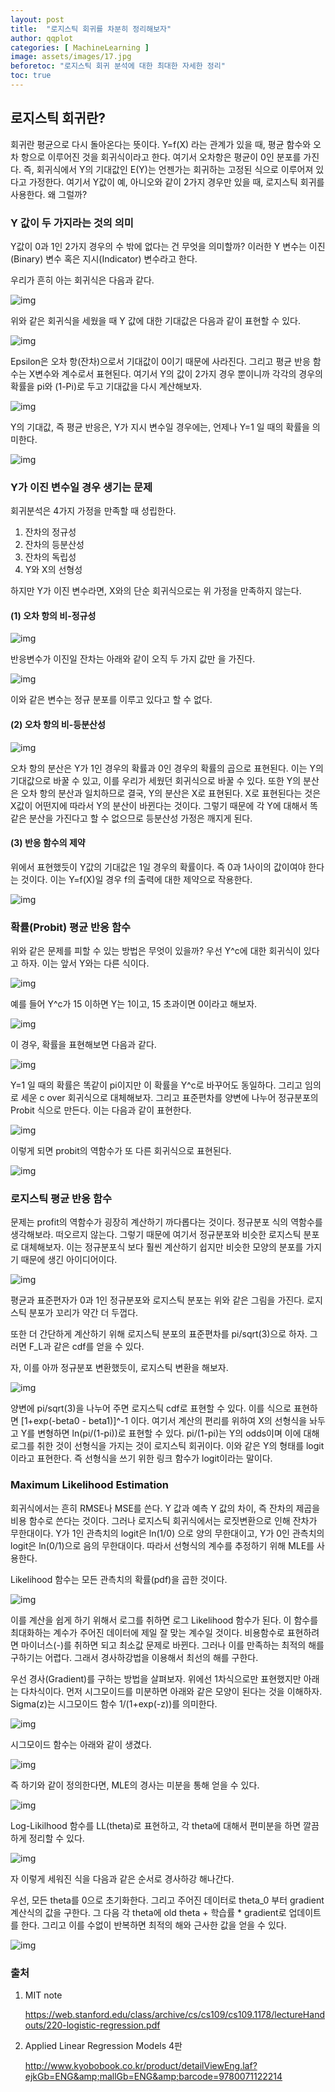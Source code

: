 ```yaml
---
layout: post
title:  "로지스틱 회귀를 차분히 정리해보자"
author: qqplot
categories: [ MachineLearning ]
image: assets/images/17.jpg
beforetoc: "로지스틱 회귀 분석에 대한 최대한 자세한 정리"
toc: true
---
```






## 로지스틱 회귀란?

회귀란 평균으로 다시 돌아온다는 뜻이다. Y=f(X) 라는 관계가 있을 때, 평균 함수와 오차 항으로 이루어진 것을 회귀식이라고 한다. 여기서 오차항은 평균이 0인 분포를 가진다. 즉, 회귀식에서 Y의 기대값인 E(Y)는 언젠가는 회귀하는 고정된 식으로 이루어져 있다고 가정한다. 여기서 Y값이 예, 아니오와 같이 2가지 경우만 있을 때, 로지스틱 회귀를 사용한다. 왜 그럴까?



### Y 값이 두 가지라는 것의 의미

Y값이 0과 1인 2가지 경우의 수 밖에 없다는 건 무엇을 의미할까? 이러한 Y 변수는 이진(Binary) 변수 혹은 지시(Indicator) 변수라고 한다.



우리가 흔히 아는 회귀식은 다음과 같다. 

![img](https://img1.daumcdn.net/thumb/R1280x0.fpng/?fname=http://t1.daumcdn.net/brunch/service/user/1F9Q/image/6uM93nNDw7GDoZFV_3F1-Dos5HQ.png)



위와 같은 회귀식을 세웠을 때 Y 값에 대한 기대값은 다음과 같이 표현할 수 있다.  

![img](https://img1.daumcdn.net/thumb/R1280x0.fpng/?fname=http://t1.daumcdn.net/brunch/service/user/1F9Q/image/eexmjlSd1Lh8MfLcIfGPiPsqWvM.png)





Epsilon은 오차 항(잔차)으로서 기대값이 0이기 때문에 사라진다. 그리고 평균 반응 함수는 X변수와 계수로서 표현된다. 여기서 Y의 값이 2가지 경우 뿐이니까 각각의 경우의 확률을 pi와 (1-Pi)로 두고 기대값을 다시 계산해보자.



![img](https://img1.daumcdn.net/thumb/R1280x0.fpng/?fname=http://t1.daumcdn.net/brunch/service/user/1F9Q/image/a5BjChyYoUmlaWmc_ucy1RvIQVk.png)





Y의 기대값, 즉 평균 반응은, Y가 지시 변수일 경우에는, 언제나 Y=1 일 때의 확률을 의미한다.   





![img](https://img1.daumcdn.net/thumb/R1280x0.fpng/?fname=http://t1.daumcdn.net/brunch/service/user/1F9Q/image/8Jm3CDfYJ8OkN7hNiXPTcuDS5qc.png)





### Y가 이진 변수일 경우 생기는 문제

회귀분석은 4가지 가정을 만족할 때 성립한다.

1. 잔차의 정규성
2. 잔차의 등분산성
3. 잔차의 독립성
4. Y와 X의 선형성



하지만 Y가 이진 변수라면, X와의 단순 회귀식으로는 위 가정을 만족하지 않는다.



#### (1) 오차 항의 비-정규성



![img](https://img1.daumcdn.net/thumb/R1280x0.fpng/?fname=http://t1.daumcdn.net/brunch/service/user/1F9Q/image/a2yK9mCC4V-hUt3fAWEQHv5GgcY.png)

반응변수가 이진일 잔차는 아래와 같이 오직 두 가지 값만 을 가진다.

![img](https://img1.daumcdn.net/thumb/R1280x0.fpng/?fname=http://t1.daumcdn.net/brunch/service/user/1F9Q/image/h7wjg4GTCR59lMsOUxFy4uRkgzE.png)



이와 같은 변수는 정규 분포를 이루고 있다고 할 수 없다.





#### (2) 오차 항의 비-등분산성



![img](https://img1.daumcdn.net/thumb/R1280x0.fpng/?fname=http://t1.daumcdn.net/brunch/service/user/1F9Q/image/p8usQAq4MgULVZGNWDfyHjzVUpk.png)



오차 항의 분산은 Y가 1인 경우의 확률과 0인 경우의 확률의 곱으로 표현된다. 이는 Y의 기대값으로 바꿀 수 있고, 이를 우리가 세웠던 회귀식으로 바꿀 수 있다. 또한 Y의 분산은 오차 항의 분산과 일치하므로 결국, Y의 분산은 X로 표현된다. X로 표현된다는 것은 X값이 어떤지에 따라서 Y의 분산이 바뀐다는 것이다. 그렇기 때문에 각 Y에 대해서 똑같은 분산을 가진다고 할 수 없으므로 등분산성 가정은 깨지게 된다.







#### (3) 반응 함수의 제약

위에서 표현했듯이 Y값의 기대값은 1일 경우의 확률이다. 즉 0과 1사이의 값이여야 한다는 것이다. 이는 Y=f(X)일 경우 f의 출력에 대한 제약으로 작용한다. 



![img](https://img1.daumcdn.net/thumb/R1280x0.fpng/?fname=http://t1.daumcdn.net/brunch/service/user/1F9Q/image/HyusdZXO9hn2d0VDQ5KHPNPr930.png)






### 확률(Probit) 평균 반응 함수

위와 같은 문제를 피할 수 있는 방법은 무엇이 있을까? 우선 Y^c에 대한 회귀식이 있다고 하자. 이는 앞서 Y와는 다른 식이다. 



![img](https://img1.daumcdn.net/thumb/R1280x0.fpng/?fname=http://t1.daumcdn.net/brunch/service/user/1F9Q/image/PY6gjB2HCcxh-1wyJZUSJLcdZng.png)



예를 들어 Y^c가 15 이하면 Y는 1이고, 15 초과이면 0이라고 해보자.

![img](https://img1.daumcdn.net/thumb/R1280x0.fpng/?fname=http://t1.daumcdn.net/brunch/service/user/1F9Q/image/eu76n9rmGO0oGWgI89pG8f352bM.png)





이 경우, 확률을 표현해보면 다음과 같다.



![img](https://img1.daumcdn.net/thumb/R1280x0.fpng/?fname=http://t1.daumcdn.net/brunch/service/user/1F9Q/image/zmZUxyrRR4KsImftFNZx4M5SWaY.png)



Y=1 일 때의 확률은 똑같이 pi이지만 이 확률을 Y^c로 바꾸어도 동일하다. 그리고 임의로 세운 c over 회귀식으로 대체해보자. 그리고 표준편차를 양변에 나누어 정규분포의 Probit 식으로 만든다. 이는 다음과 같이 표현한다.

![img](https://img1.daumcdn.net/thumb/R1280x0.fpng/?fname=http://t1.daumcdn.net/brunch/service/user/1F9Q/image/RqKsIgODhIiOko3e3YlOi41BeRo.png)



이렇게 되면 probit의 역함수가 또 다른 회귀식으로 표현된다.

![img](https://img1.daumcdn.net/thumb/R1280x0.fpng/?fname=http://t1.daumcdn.net/brunch/service/user/1F9Q/image/YGn0SRGDAWYbqMrpoFuq_XkpLzY.png)






### 로지스틱 평균 반응 함수

문제는 profit의 역함수가 굉장히 계산하기 까다롭다는 것이다. 정규분포 식의 역함수를 생각해보라. 떠오르지 않는다. 그렇기 때문에 여기서 정규분포와 비슷한 로지스틱 분포로 대체해보자. 이는 정규분포식 보다 훨씬 계산하기 쉽지만 비슷한 모양의 분포를 가지기 때문에 생긴 아이디어이다.

![img](https://img1.daumcdn.net/thumb/R1280x0.fpng/?fname=http://t1.daumcdn.net/brunch/service/user/1F9Q/image/ENFmsC686UvWC-d8mF1aj515LyM.png)



평균과 표준편자가 0과 1인 정규분포와 로지스틱 분포는 위와 같은 그림을 가진다. 로지스틱 분포가 꼬리가 약간 더 두껍다. 

또한 더 간단하게 계산하기 위해 로지스틱 분포의 표준편차를 pi/sqrt(3)으로 하자. 그러면 F_L과 같은 cdf를 얻을 수 있다. 



자, 이를 아까 정규분포 변환했듯이, 로지스틱 변환을 해보자. 

![img](https://img1.daumcdn.net/thumb/R1280x0.fpng/?fname=http://t1.daumcdn.net/brunch/service/user/1F9Q/image/6N1G6b-IHB7yw0HJRP5GMeGGpLc.png)



양변에 pi/sqrt(3)을 나누어 주면 로지스틱 cdf로 표현할 수 있다. 이를 식으로 표현하면 [1+exp(-beta0 - beta1)]^-1 이다. 여기서 계산의 편리를 위하여 X의 선형식을 놔두고 Y를 변형하면 ln(pi/(1-pi))로 표현할 수 있다. pi/(1-pi)는 Y의 odds이며 이에 대해 로그를 취한 것이 선형식을 가지는 것이 로지스틱 회귀이다. 이와 같은 Y의 형태를 logit이라고 표현한다. 즉 선형식을 쓰기 위한 링크 함수가 logit이라는 말이다.







### Maximum Likelihood Estimation

회귀식에서는 흔히 RMSE나 MSE를 쓴다. Y 값과 예측 Y 값의 차이, 즉 잔차의 제곱을 비용 함수로 쓴다는 것이다. 그러나 로지스틱 회귀식에서는 로짓변환으로 인해 잔차가 무한대이다. Y가 1인 관측치의 logit은 ln(1/0) 으로 양의 무한대이고, Y가 0인 관측치의 logit은 ln(0/1)으로 음의 무한대이다. 따라서 선형식의 계수를 추정하기 위해 MLE를 사용한다.



Likelihood 함수는 모든 관측치의 확률(pdf)을 곱한 것이다.



![img](https://img1.daumcdn.net/thumb/R1280x0.fjpg/?fname=http://t1.daumcdn.net/brunch/service/user/1F9Q/image/bUyIgm08OcKs_HlIRzoi23wageE.jpeg)

이를 계산을 쉽게 하기 위해서 로그를 취하면 로그 Likelihood 함수가 된다. 이 함수를 최대화하는 계수가 주어진 데이터에 제일 잘 맞는 계수일 것이다. 비용함수로 표현하려면 마이너스(-)를 취하면 되고 최소값 문제로 바뀐다. 그러나 이를 만족하는 최적의 해를 구하기는 어렵다. 그래서 경사하강법을 이용해서 최선의 해를 구한다.



우선 경사(Gradient)를 구하는 방법을 살펴보자. 위에선 1차식으로만 표현했지만 아래는 다차식이다. 먼저 시그모이드를 미분하면 아래와 같은 모양이 된다는 것을 이해하자. Sigma(z)는 시그모이드 함수 1/(1+exp(-z))를 의미한다.

![img](https://img1.daumcdn.net/thumb/R1280x0.fpng/?fname=http://t1.daumcdn.net/brunch/service/user/1F9Q/image/KL6VoO4dpwr0ZZRvFgK0vivHywQ.png)





시그모이드 함수는 아래와 같이 생겼다.

![img](https://img1.daumcdn.net/thumb/R1280x0.fpng/?fname=http://t1.daumcdn.net/brunch/service/user/1F9Q/image/DlO-Ea60X2i5bF-uoWKVDlt-24w.png)



즉 하기와 같이 정의한다면, MLE의 경사는 미분을 통해 얻을 수 있다.

![img](https://img1.daumcdn.net/thumb/R1280x0.fpng/?fname=http://t1.daumcdn.net/brunch/service/user/1F9Q/image/M34r10OJ1KWZO6wy-9HVK3IeaPY.png)





Log-Likilhood 함수를 LL(theta)로 표현하고, 각 theta에 대해서 편미분을 하면 깔끔하게 정리할 수 있다.

![img](https://img1.daumcdn.net/thumb/R1280x0.fpng/?fname=http://t1.daumcdn.net/brunch/service/user/1F9Q/image/9JgILlr59FZ1WgtVetufkiiNlrE.png)







자 이렇게 세워진 식을 다음과 같은 순서로 경사하강 해나간다.

우선, 모든 theta를 0으로 초기화한다. 그리고 주어진 데이터로 theta_0 부터 gradient 계산식의 값을 구한다. 그 다음 각 theta에 old theta + 학습률 * gradient로 업데이트를 한다. 그리고 이를 수없이 반복하면 최적의 해와 근사한 값을 얻을 수 있다.



![img](https://img1.daumcdn.net/thumb/R1280x0.fpng/?fname=http://t1.daumcdn.net/brunch/service/user/1F9Q/image/T_cTIgOKoKtxCXaUyAfcRbfPFc0.png)





### 출처

1. MIT note 

   https://web.stanford.edu/class/archive/cs/cs109/cs109.1178/lectureHandouts/220-logistic-regression.pdf

2. Applied Linear Regression Models 4판

   http://www.kyobobook.co.kr/product/detailViewEng.laf?ejkGb=ENG&amp;mallGb=ENG&amp;barcode=9780071122214

   

